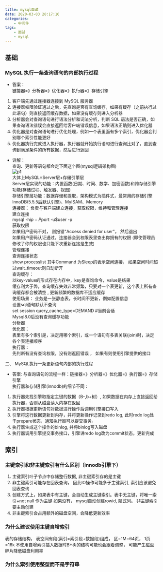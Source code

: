 ```yaml
---
title: mysql面试
date: 2020-03-03 20:17:16
categories: 
    - 中间件  
tags: 
    - 面试  
    - mysql  
---
```

<!-- more -->
## 基础
###  MySQL 执行一条查询语句的内部执行过程   
 * 答案：  
 链接器=》分析器=》优化器=》执行器=》存储引擎    
1. 客户端先通过连接器连接到 MySQL 服务器   
2. 连接器权限验证通过之后，先查询是否有查询缓存，如果有缓存（之前执行过此语句）则直接返回缓存数据，如果没有缓存则进入分析器     
3. 分析器会对查询语句进行语法分析和词法分析，判断 SQL 语法是否正确，如果查询语法错误会直接返回给客户端错误信息，如果语法正确则进入优化器  
4. 优化器是对查询语句进行优化处理，例如一个表里面有多个索引，优化器会判别哪个索引性能更好  
5. 优化器执行完就进入执行器，执行器就开始执行语句进行查询比对了，直到查询到满足条件的所有数据，然后进行返回   

* 详解：  
查询、更新等语句都会走下面这个图(mysql逻辑架构图)     
![p1](https://i.loli.net/2020/11/15/Pl9BhwNpSVEWzAk.png)     
大体上MySQL=Server层+存储引擎层  
Server层实现的功能：内置函数(日期、时间、数学、加密函数)和跨存储引擎功能(存储过程、触发器、视图)  
存储引擎层功能：数据存储和提取，架构模式为插件式，最常用的存储引擎InnoDB(5.5.5后默认引擎)、MyISAM、Memory    
连接器： 
负责与客户端建立连接，获取权限，维持和管理连接     
建立连接    
mysql  -h$ip  -P$port  -u$user -p    
获取权限   
如果用户密码不对， 则报错"Access denied for user"， 然后退出  
如果用户密码认证通过，连接器会到权限表里查出你拥有的权限 (即使管理员修改了你的权限也只能下次重新连接是生效)    
管理连接  
查询连接状态   
show processlist
其中Command 为Sleep的表示空闲连接， 如果空闲时间超过wait_timeout则自动断开     
查询缓存：   
以key-value的形式存在内存中，key是查询命令，value是结果  
缓存利大于弊，查询缓存失效非常频繁，只要对一个表更新，这个表上所有查询缓存都会被清空 , 更新频繁的数据库不适应缓存   
使用场景：  业务是一张静态表，长时间不更新，例如配置信息  
设置sql语句默认不查询   
 set session query_cache_type=DEMAND  #当前会话  
 Mysql8.0后没有查询缓存功能   
分析器      
优化器：    
表里有多个索引是，决定用哪个索引，或一个语句有多表关联(join)时，决定各个表连接顺序   
执行器：    
先判断有没有查询权限，没有则返回错误 ， 如果有则使用引擎提供的接口      


二、 MySQL执行一条更新语句内部的执行过程    
* 答案:
与查询语句的流程一样：链接器=》分析器=》优化器=》执行器=》存储引擎   
执行器和存储引擎(innodb)的细节不同：   
1. 执行器先找引擎取指定主键的数据（B-,b+树）, 如果数据在内存上直接返回给执行器，否则从磁盘读入内存在返回   
2. 执行器根据更新语句对数据进行操作后调用引擎接口写入  
3. 引擎将这行数据更新到内存，并将更新操作记录到redo log, 此时redo log处于prepare状态，通知执行器可以提交事务。  
4. 执行器生成这个操作的binlog, 并将binlog写入磁盘
5. 执行器调用引擎提交事务接口，引擎讲redo log改为commit状态，更新完成      


## 索引  
### 主键索引和非主键索引有什么区别（innodb引擎下）
1. 主键索引叶子节点中存储整行数据, 非主键索引存的是主键
2. 非主键索引可能存在回表查询， 因此IO操作可能多于主键索引, 索引应该避免回表查询   
3. 创建方式上，如果表中有主键，会自动生成主键索引。表中无主键，将唯一索引+not null 作为主键
   如果没有， mysql自动创建rowid, 隐式列。 非主键索引要主动创建
4. 非主键索引会占用额外的磁盘空间，会降低更新效率   

### 为什么建议使用主键自增索引  
表的存储结构， 表空间有段(索引=索引段+数据段)组成， 区=1M=64页， 1页=16k
不使用自增索引插入数据时B+树的结构可能也会跟着调整， 可能产生磁盘碎片降低磁盘利用率

### 为什么索引使用整型而不是字符串  

















